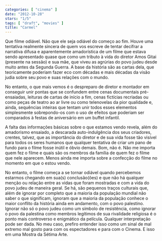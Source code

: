 ```yaml
---
categories: [ "cinema" ]
date: "2012-10-28"
stars: "1/5"
tags: [ "draft", "movies" ]
title: "Carmel"
---
```

Que filme odiável. Não que ele seja odiável do começo ao fim. Houve
uma tentativa realmente sincera de quem vos escreve de tentar decifrar
a narrativa difusa e aparentemente amadorística de um filme que estava
sendo apresentado quase que como um tributo à vida do diretor Amos Gitai
(presente na sessão) e sua mãe, que viveu as agrúrias do povo judeu
desde muito antes da Segunda Guerra. A base da história são as cartas
dela, que teoricamente poderiam fazer eco com décadas e mais décadas
da visão judia sobre seu povo e suas relações com o mundo.

No entanto, o que mais vemos é o despreparo de diretor e montador
em conseguir unir pontas que se confundem entre cenas documentais
pré-ensaiadas, leituras de cartas de início a fim, cenas fictícias
recriadas ou como peças de teatro ao ar livre ou como telenovelas da
pior qualidade e, ainda, sequências inteiras que tentam unir todos esses
elementos simplesmente sobrepondo-os com o uso de efeitos que poderiam
ser comparados à festas de aniversário em um buffet infantil.

A falta das informações básicas sobre o que estamos vendo revela,
além do amadorismo ensaiado, a descarada auto-indulgência dos seus
criadores, crentes, talvez, que as importância do diretor e de sua vida
fosse tão visível para todos os seres humanos que qualquer tentativa de
criar um pano de fundo para o filme fosse inútil e óbvio demais. Bom,
não é. Não me importa quem fez o filme e quais são os membros da
família de quem fez o filme que nele aparecem. Menos ainda me importa
sobre a confecção do filme no momento em que o estou vendo.

No entanto, o filme começa a se tornar odiável quando percebemos
estarmos chegando em sua(s) conclusão(ões) e que não há qualquer
menção ou relação entre as vidas que foram mostradas e com a vida
do povo judeu de maneira geral. Se há, são pequenos traços culturais
que, além de ignorar por completo que a maioria da população mundial
não saber o que significam, ignoram que a maioria da população
conhece o maior conflito da história ainda em andamento, com o povo
palestino. Ignorar não só o povo judeu como um símbolo de resistência,
como ignorar o povo da palestina como membros legítimos de sua rivalidade
religiosa é o ponto mais controverso e enigmático da película. Qualquer
interpretação pode ser dada. No meu caso, prefiro entender isso como
um sinal de mal extremo mal gosto para com os espectadores e para com
o Cinema. E isso em uma Mostra da Sétima Arte.

